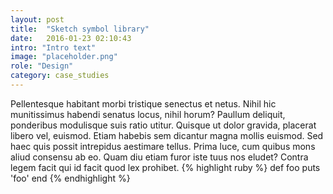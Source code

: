 ```yaml
---
layout: post
title:  "Sketch symbol library"
date:   2016-01-23 02:10:43
intro: "Intro text"
image: "placeholder.png"
role: "Design"
category: case_studies
---
```


<section>
Pellentesque habitant morbi tristique senectus et netus. Nihil hic munitissimus habendi senatus locus, nihil horum? Paullum deliquit, ponderibus modulisque suis ratio utitur.
Quisque ut dolor gravida, placerat libero vel, euismod. Etiam habebis sem dicantur magna mollis euismod. Sed haec quis possit intrepidus aestimare tellus. Prima luce, cum quibus mons aliud consensu ab eo. Quam diu etiam furor iste tuus nos eludet? Contra legem facit qui id facit quod lex prohibet.
  {% highlight ruby %}
  def foo
    puts 'foo'
  end
  {% endhighlight %}
</section>
